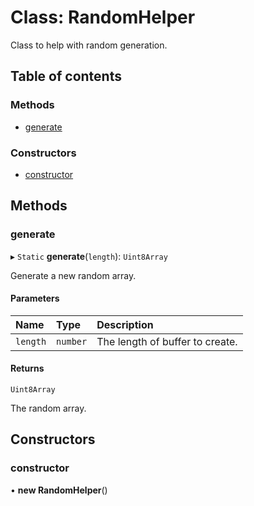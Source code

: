 # Class: RandomHelper

Class to help with random generation.

## Table of contents

### Methods

- [generate](RandomHelper.md#generate)

### Constructors

- [constructor](RandomHelper.md#constructor)

## Methods

### generate

▸ `Static` **generate**(`length`): `Uint8Array`

Generate a new random array.

#### Parameters

| Name | Type | Description |
| :------ | :------ | :------ |
| `length` | `number` | The length of buffer to create. |

#### Returns

`Uint8Array`

The random array.

## Constructors

### constructor

• **new RandomHelper**()
